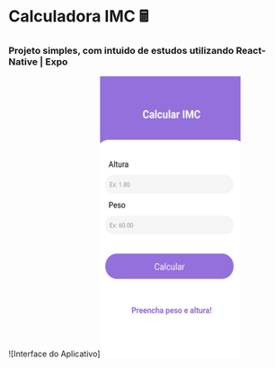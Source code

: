 
<h1> Calculadora IMC 🖩 </h1>


<h3>Projeto simples, com intuido de estudos utilizando React-Native | Expo</h3>

![Interface do Aplicativo]<img src="interface.jpeg" width="250" height="500">
